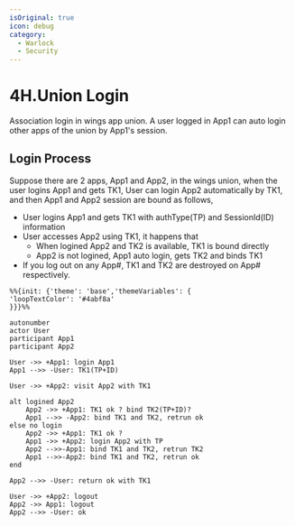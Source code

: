 ```yaml
---
isOriginal: true
icon: debug
category:
  - Warlock
  - Security
---
```


# 4H.Union Login

Association login in wings app union. A user logged in App1 can auto login other apps of the union by App1's session.

## Login Process

Suppose there are 2 apps, App1 and App2, in the wings union, when the user logins App1 and gets TK1,
User can login App2 automatically by TK1, and then App1 and App2 session are bound as follows,

* User logins App1 and gets TK1 with authType(TP) and SessionId(ID) information
* User accesses App2 using TK1, it happens that
  - When logined App2 and TK2 is available, TK1 is bound directly
  - App2 is not logined, App1 auto login, gets TK2 and binds TK1
* If you log out on any App#, TK1 and TK2 are destroyed on App# respectively.

```sequence
%%{init: {'theme': 'base','themeVariables': {
'loopTextColor': '#4abf8a'
}}}%%

autonumber
actor User
participant App1
participant App2

User ->> +App1: login App1
App1 -->> -User: TK1(TP+ID)

User ->> +App2: visit App2 with TK1

alt logined App2
    App2 ->> +App1: TK1 ok ? bind TK2(TP+ID)?
    App1 -->> -App2: bind TK1 and TK2, retrun ok
else no login
    App2 ->> +App1: TK1 ok ?
    App1 ->> +App2: login App2 with TP
    App2 -->>-App1: bind TK1 and TK2, retrun TK2
    App1 -->>-App2: bind TK1 and TK2, retrun ok
end

App2 -->> -User: return ok with TK1

User ->> +App2: logout
App2 ->> App1: logout
App2 -->> -User: ok
```
